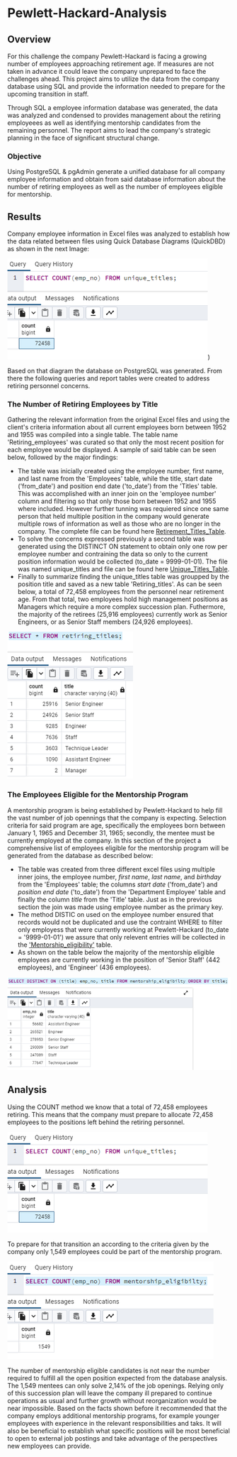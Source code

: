 # Pewlett-Hackard-Analysis
## Overview
For this challenge the company Pewlett-Hackard is facing a growing number of employees approaching retirement age. If measures are not taken in advance it could leave the company unprepared to face the challenges ahead. This project aims to utilize the data from the company database using SQL and provide the information needed to prepare for the upcoming transition in staff.

Through SQL a employee information database was generated, the data was analyzed and condensed to provides management about the retiring employeees as well as identifying mentorship candidates from the remaining personnel. The report aims to lead the company's strategic planning in the face of significant structural change.

### Objective
Using PostgreSQL & pgAdmin generate a unified database for all company employee information and obtain from said database information about the number of retiring employees as well as the number of employees eligible for mentorship.

## Results
Company employee information in Excel files was analyzed to establish how the data related between files using Quick Database Diagrams (QuickDBD) as shown in the next Image:

![Retiring_employees_count](https://github.com/Li11iana/Pewlett-Hackard-Analysis/blob/main/Analysis/Retiring_employees_count.png))

Based on that diagram the database on PostgreSQL was generated. From there the following queries and report tables were created to address  retiring personnel concerns.

### The Number of Retiring Employees by Title

Gathering the relevant information from the original Excel files and using the client's criteria information about all current employees born between 1952 and 1955 was compiled into a single table. The table name 'Retiring_employees' was curated so that only the most recent position for each employee would be displayed.
A sample of said table can be seen below, followed by the major findings:

* The table was inicially created using the employee number, first name, and last name from the 'Employees' table, while the title, start date ('from_date') and position end date ('to_date') from the 'Titles' table. This was accomplished with an inner join on the 'employee number' column and filtering so that only those born between 1952 and 1955 where included. However further tunning was requiered since one same person that held multiple position in the company would generate multiple rows of information as well as those who are no longer in the company. The complete file can be found here [Retirement_Titles_Table](https://github.com/Li11iana/Pewlett-Hackard-Analysis/blob/main/Analysis/retirement_titles.csv).
* To solve the concerns expressed previously a second table was generated using the DISTINCT ON statement to obtain only one row per employee number and contraining the data so  only to the current position information would be collected (to_date = 9999-01-01). The file was named unique_titles and  file can be found here [Unique_Titles_Table](https://github.com/Li11iana/Pewlett-Hackard-Analysis/blob/main/Analysis/unique_titles.csv).
* Finally to summarize finding the unique_titles table was groupped by the position title and saved as a new table 'Retiring_titles'. As can be seen below, a total of 72,458 employees from the personnel near retirement age. From that total, two employees hold high management positions as Managers which require a more complex succession plan. Futhermore, the majority of the retirees (25,916 employees) currently work as Senior Engineers, or as Senior Staff members (24,926 employees).

![Retiring_employees_by_title.png](https://github.com/Li11iana/Pewlett-Hackard-Analysis/blob/main/Analysis/Retiring_employees_by_title.png)


### The Employees Eligible for the Mentorship Program

A mentorship program is being established by Pewlett-Hackard to help fill the vast number of job opennings that the company is expecting. Selection criteria for said program are age, specifically the employees born between January 1, 1965 and December 31, 1965; secondly, the mentee must be currently employed at the company. In this section of the project a comprehensive list of employees eligible for the mentorship program will be generated from the database as described below:

* The table was created from three different excel files using multiple inner joins, the employee number, *first name*, *last name*, and *birthday* from the 'Employees' table; the columns *start date* ('from_date') and *position end date* ('to_date') from the 'Department Employee' table and finally the column *title* from the 'Title' table. Just as in the previous section the join was made using employee number as the primary key.
* The method DISTIC on used on the employee number ensured that records would not be duplicated and use the contraint WHERE to filter only employess that were currently working at Pewlett-Hackard (to_date = '9999-01-01') we assure that only relevent entries will be collected in the ['Mentorship_eligibility'](https://github.com/Li11iana/Pewlett-Hackard-Analysis/blob/main/Analysis/mentorship_eligibilty.csv) table.
* As shown on the table below the majority of the mentorship eligible employees are currently working in the position of 'Senior Staff' (442 employees), and 'Engineer' (436 employees). 

![mentorship_eligibilty_by_title.png](https://github.com/Li11iana/Pewlett-Hackard-Analysis/blob/main/Analysis/mentorship_eligibilty_by_title.png)


## Analysis

Using the COUNT method we know that a total of 72,458 employees retiring. This means that the company must prepare to allocate 72,458 employees to the positions left behind the retiring personnel.

![Retiring_employees_count.png](https://github.com/Li11iana/Pewlett-Hackard-Analysis/blob/main/Analysis/Retiring_employees_count.png)

To prepare for that transition an according to the criteria given by the company only 1,549 employees could be part of the mentorship program.

![mentorship_employee_count.png](https://github.com/Li11iana/Pewlett-Hackard-Analysis/blob/main/Analysis/mentorship_employee_count.png)

The number of mentorship eligible candidates is not near the number required to fulfill all the open position expected from the database analysis. The 1,549 mentees can only solve 2,14% of the job openings. Relying only of this succession plan will leave the company ill prepared to continue operations as usual and further growth without reorganization would be near impossible.
Based on the facts shown before it recommended that the company employs additional mentorship programs, for example younger employees with experience in the relevant responsibilities and taks. 
It will also be beneficial to establish what specific positions will be most beneficial to open to external job postings and take advantage of the perspectives new employees can provide. 
